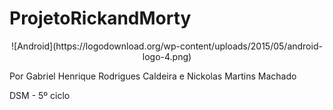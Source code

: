 # ProjetoRickandMorty

<div style="text-align: center;">
  ![Android](https://logodownload.org/wp-content/uploads/2015/05/android-logo-4.png)
</div>


Por Gabriel Henrique Rodrigues Caldeira e Nickolas Martins Machado

DSM - 5º ciclo
